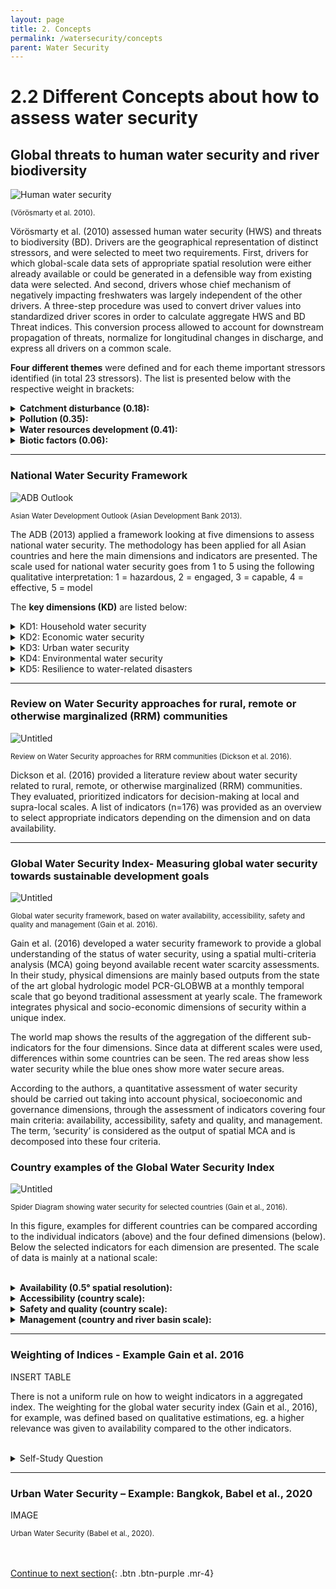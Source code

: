 ```yaml
---
layout: page
title: 2. Concepts
permalink: /watersecurity/concepts
parent: Water Security
---
```

# **2.2 Different Concepts about how to assess water security**

## Global threats to human water security and river biodiversity

![Human water security](/wef-nexus-online-course/assets/voeroesmarty.png)
<p><small>(Vörösmarty et al. 2010).</small></p>
<p><small>  </small></p>

Vörösmarty et al. (2010) assessed human water security (HWS) and threats to biodiversity (BD). Drivers are the geographical representation of distinct stressors, and were selected to meet two requirements. First, drivers for which global-scale data sets of appropriate spatial resolution were either already available or could be generated in a defensible way from existing data were selected. And second, drivers whose chief mechanism of negatively impacting freshwaters was largely independent of the other drivers. A three-step procedure was used to convert driver values into standardized driver scores in order to calculate aggregate HWS and BD Threat indices. This conversion process allowed to account for downstream propagation of threats, normalize for longitudinal changes in discharge, and express all drivers on a common scale. 

**Four different themes** were defined and for each theme important stressors identified (in total 23 stressors). The list is presented below with the respective weight in brackets: 

<details><summary><b>Catchment disturbance (0.18):</b></summary>
<p>

(i) cropland (0.38) <br>
(ii) impervious surfaces (0.28)<br>
(iii) livestock density (0.20)<br> 
(iv) wetland disconnectivity (0.14)

</p>
</details>

<details><summary><b>Pollution (0.35):</b></summary>
<p>

(i) soil salinization (0.13)<br> 
(ii) nitrogen loading (0.14) <br>
(iii) phosphorus loading (0.13)<br>
(iv) mercury deposition (0.13)<br>
(v) pesticide loading (0.15)<br>
(vi) sediment loading (0.07)<br>
(vii) organic loading (0.18)<br>
(viii) potential acidification (0.05)<br>
(ix) thermal alteration (0.02)

</p>
</details>

<details><summary><b>Water resources development (0.41):</b></summary>
<p>

(i) dam density (0.09) <br>
(ii) river fragmentation (0.03) <br>
(iii) consumptive water loss (0.34) <br> 
(iv) human water stress (0.26) <br> 
(v) agricultural water stress (0.19) <br>
(vi) flow disruption (0.09)

</p>
</details>

<details><summary><b>Biotic factors (0.06):</b></summary>
<p>

(i) non-native fishes in % (0.13) <br>
(ii) non-native fishes in % (0.14) <br>
(iii) fishing pressure (0.27) <br>
(iv) aquaculture pressure (0.46)

</p>
</details>


<hr/>


### National Water Security Framework
<p><small>  </small></p>

![ADB Outlook](/wef-nexus-online-course/assets/asiandevelopmentbank.png)
<p><small>Asian Water Development Outlook (Asian Development Bank 2013).</small></p>
<p><small>  </small></p>

The ADB (2013) applied a framework looking at five dimensions to assess national water security. The methodology has been applied for all Asian countries and here the main dimensions and indicators are presented. The scale used for national water security goes from 1 to 5 using the following qualitative interpretation: 1 = hazardous, 2 = engaged, 3 = capable, 4 = effective, 5 = model

The **key dimensions (KD)** are listed below:

<details><summary>KD1: Household water security</summary>
<p>

(i) access to piped water supply (%)<br>
(ii) access to improved sanitation (%)<br> 
(iii) hygiene (age-standardized disability-adjusted life years per 100,000 people for the incidence of diarrhea

</p>
</details>

<details><summary>KD2: Economic water security</summary>
<p>

<b>Agricultural water security subindex:</b> <br>
(i) productivity of irrigated agriculture <br>
(ii) independence from imported water and goods<br>
(iii) resilience (% of renewable water resources stored in large dams)<br>
 <br>
<b>Industrial water security subindex</b>:  <br>
(i) productivity (financial value of industrial goods relative to industrial water withdrawal) <br>
(ii) consumption rate (net virtual water consumed relative to water withdrawn from industry <br>
 <br>
<b>Energy water security subindex:</b> <br>
(i) utilization of total hydropower capacity <br>
(ii) ratio of hydropower to total energy supply

</p>
</details>


<details><summary>KD3: Urban water security</summary>
<p>

(i) Water supply (%) <br> 
(ii) wastewater treatment (%) <br> 
(iii) drainage (measured as the extent of economic damage caused by floods and storms).<br>
<br>Adjustment factors are included to indicate impacts of the urban growth rate and river health.

</p>
</details>

<details><summary>KD4: Environmental water security</summary>
<p>

<b>Watershed disturbance:</b> <br>
(i) cropland <br> 
(ii) imperviousness <br>
(iii) livestock density <br>
(iv) wetland disconnection<br>
 <br>
<b>Pollution:</b> <br> 
(i) soil salinization <br>
(ii) nitrogen <br>
(iii) phosphorous <br>
(iv) mercury <br> 
(v) pesticides <br>
(vi) total suspended solids <br>
(vii) organic loads <br> 
(viii) potential acidification <br> 
(ix) thermal impacts from power plant cooling<br>
 <br>
<b>Water resources development:</b> <br>
(i) dam density <br> 
(ii) river network fragmentation <br> 
(iii) relative water consumption compared to supply <br>
(iv) agriculture sector water stress <br> 
(v) residency time change downstream from dams <br>
 <br>
<b>Biotic factors:</b> <br>
(i) non-native species <br>
(ii) non-native species richness <br> 
(iii) catch pressure <br> 
(iv) aquaculture

</p>
</details>

<details><summary>KD5: Resilience to water-related disasters</summary>
<p>

<b>Exposure:</b> <br> 
e.g. (i) population density <br> 
(ii) growth rate <br>
 <br>

<b>Basic population vulnerability:</b> <br>
e.g. (i) poverty rate <br>
(ii) land use<br>
<br>

<b>Hard coping capacities:</b> <br>
e.g. (i) telecommunications development <br>
<br>

<b>Soft coping capacities:</b> <br>
e.g. (i) literacy rate

</p>
</details>

<hr/>

### Review on Water Security approaches for rural, remote or otherwise marginalized (RRM) communities

![Untitled](Untitled%205.png)
<p><small>Review on Water Security approaches for RRM communities (Dickson et al. 2016).</small></p>
<p><small>  </small></p>

Dickson et al. (2016) provided a literature review about water security related to rural, remote, or otherwise marginalized (RRM) communities. They evaluated, prioritized indicators for decision-making at local and supra-local scales. A list of indicators (n=176) was provided as an overview to select appropriate indicators depending on the dimension and on data availability.

<hr/>

### Global Water Security Index- Measuring global water security towards sustainable development goals

![Untitled](Untitled%206.png)
<p><small>Global water security framework, based on water availability, accessibility, safety and quality and management (Gain et al. 2016).</small></p>
<p><small>  </small></p>

Gain et al. (2016) developed a water security framework to provide a global understanding of the status of water security, using a spatial multi-criteria analysis (MCA) going beyond available recent water scarcity assessments. In their study, physical dimensions are mainly based outputs from the state of the art global hydrologic model PCR-GLOBWB at a monthly temporal scale that go beyond traditional assessment at yearly scale. The framework integrates physical and socio-economic dimensions of security within a unique index.

The world map shows the results of the aggregation of the different sub-indicators for the four dimensions. Since data at different scales were used, differences within some countries can be seen. The red areas show less water security while the blue ones show more water secure areas. 

According to the authors, a quantitative assessment of water security should be carried out taking into account physical, socioeconomic and governance dimensions, through the assessment of indicators covering four main criteria: availability, accessibility, safety and quality, and management. The term, ‘security’ is considered as the output of spatial MCA and is decomposed into these four criteria.

### Country examples of the Global Water Security Index

![Untitled](Untitled%207.png)
<p><small>Spider Diagram showing water security for selected countries (Gain et al., 2016).</small></p>
<p><small>  </small></p>


In this figure, examples for different countries can be compared according to the individual indicators (above) and the four defined dimensions (below). 
Below the selected indicators for each dimension are presented. The scale of data is mainly at a national scale:
<br/> <br/>

<details><summary><b>Availability (0.5° spatial resolution):</b></summary>
<p>

water scarcity index, source: Wada et al. (2014) <br>
drought index, source: Wada et al. (2013) <br>
groundwater depletion, source: Wada et al. (2012)

</p>
</details>


<details><summary><b>Accessibility (country scale):</b></summary>
<p>

access to sanitation, source: Hsu et al. (2014) <br>
access to drinking water, source: Hsu et al. (2014)

</p>
</details>


<details><summary><b>Safety and quality (country scale):</b></summary>
<p>

water quality index, source: Srebotnjak et al. (2012) <br>
flood frequency index, source: Center for H et al. (2005)

</p>
</details>


<details><summary><b>Management (country and river basin scale):</b></summary>
<p>

World governance index, source: Kaufmann et al., (2010) <br>
transboundary legal framework, source: http://twap-rivers.org <br>
transboundary political tension, source: http://twap-rivers.org

</p>
</details>


<hr/>


<h3> Weighting of Indices   -   Example Gain et al. 2016 </h3>

INSERT TABLE

There is not a uniform rule on how to weight indicators in a aggregated index. The weighting for the global water security index (Gain et al., 2016), for example, was defined based on qualitative estimations, eg. a higher relevance was given to availability compared to the other indicators. 
<br/> <br/>

<details><summary>Self-Study Question</summary>
<p>

Do you think these weights are appropriate for your country/region? Why?

</p>
</details>

<hr/>

<h3> Urban Water Security – Example: Bangkok,    Babel et al., 2020 </h3>

IMAGE
<p><small>Urban Water Security (Babel et al., 2020).</small></p>
<p><small>  </small></p>

<br/> <br/>
[Continue to next section](https://waterbender231.github.io/wef-nexus-online-course/watersecurity/dimensions){: .btn .btn-purple .mr-4}
<br/> <br/>
<br/> <br/>